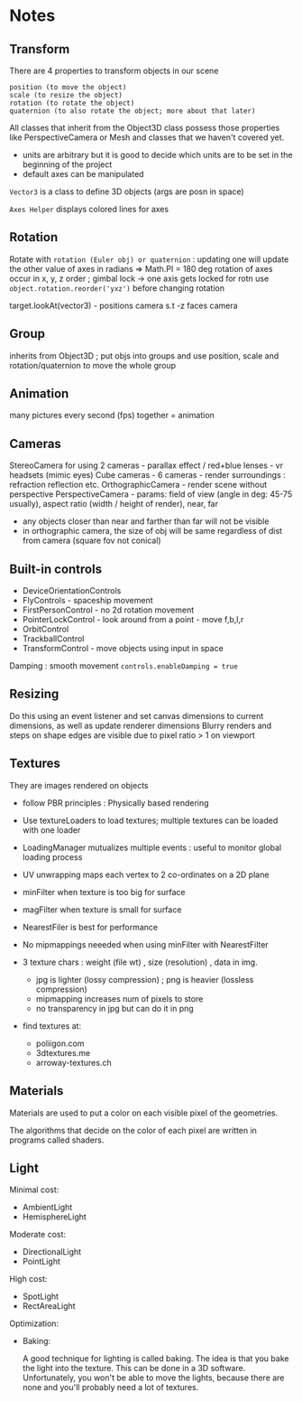 # Notes

## Transform
There are 4 properties to transform objects in our scene
```
position (to move the object)
scale (to resize the object)
rotation (to rotate the object)
quaternion (to also rotate the object; more about that later)
```
All classes that inherit from the Object3D class possess those properties like PerspectiveCamera or Mesh and classes that we haven't covered yet.

 - units are arbitrary but it is good to decide which units are to be set in the beginning of the project
 - default axes can be manipulated

```Vector3``` is a class to define 3D objects (args are posn in space)

```Axes Helper``` displays colored lines for axes

## Rotation
Rotate with ```rotation (Euler obj) or quaternion``` : updating one will update the other 
value of axes in radians => Math.PI = 180 deg
rotation of axes occur in x, y, z order ; gimbal lock -> one axis gets locked for rotn
use ```object.rotation.reorder('yxz')``` before changing rotation

target.lookAt(vector3) - positions camera s.t -z faces camera

## Group
inherits from Object3D ; put objs into groups and use position, scale and rotation/quaternion to move the whole group

## Animation
many pictures every second (fps) together = animation

## Cameras
StereoCamera for using 2 cameras - parallax effect / red+blue lenses - vr headsets (mimic eyes)
Cube cameras - 6 cameras - render surroundings : refraction reflection etc.
OrthographicCamera - render scene without perspective
PerspectiveCamera - params: field of view (angle in deg: 45-75 usually), aspect ratio (width / height of render), near, far 
 - any objects closer than near and farther than far will not be visible
 - in orthographic camera, the size of obj will be same regardless of dist from camera (square fov not conical)

## Built-in controls
 - DeviceOrientationControls
 - FlyControls - spaceship movement
 - FirstPersonControl - no 2d rotation movement
 - PointerLockControl - look around from a point - move f,b,l,r
 - OrbitControl
 - TrackballControl
 - TransformControl - move objects using input in space

 Damping : smooth movement ```controls.enableDamping = true```

## Resizing
Do this using an event listener and set canvas dimensions to current dimensions, as well as update renderer dimensions
Blurry renders and steps on shape edges are visible due to pixel ratio > 1 on viewport

## Textures
They are images rendered on objects
 - follow PBR principles : Physically based rendering
 - Use textureLoaders to load textures; multiple textures can be loaded with one loader
 - LoadingManager mutualizes multiple events : useful to monitor global loading process

 - UV unwrapping maps each vertex to 2 co-ordinates on a 2D plane
 - minFilter when texture is too big for surface
 - magFilter when texture is small for surface
 - NearestFiler is best for performance
 - No mipmappings neeeded when using minFilter with NearestFilter
 - 3 texture chars : weight (file wt) , size (resolution) , data in img.
    - jpg is lighter (lossy compression) ; png is heavier (lossless compression)
    - mipmapping increases num of pixels to store
    - no transparency in jpg but can do it in png
 - find textures at:
    - poliigon.com
    - 3dtextures.me
    - arroway-textures.ch

## Materials

Materials are used to put a color on each visible pixel of the geometries.

The algorithms that decide on the color of each pixel are written in programs called shaders.

## Light

Minimal cost:
 - AmbientLight
 - HemisphereLight


Moderate cost:
 - DirectionalLight
 - PointLight


High cost:
   - SpotLight
   - RectAreaLight

Optimization:
 - Baking:
 
      A good technique for lighting is called baking. The idea is that you bake the light into the texture. This can be done in a 3D software. Unfortunately, you won't be able to move the lights, because there are none and you'll probably need a lot of textures.

